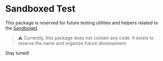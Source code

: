 # Sandboxed Test

This package is reserved for future testing utilities and helpers related to the [Sandboxed](https://pub.dev/packages/sandboxed).

> ⚠️ Currently, this package does not contain any code. It exists to reserve the name and organize future development.

Stay tuned!
